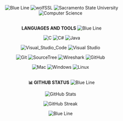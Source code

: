 <div align="center">
  
<b>&nbsp;</b>
<img src="https://via.placeholder.com/1000x2/1E90FF/1E90FF?text=" alt="Blue Line">
![wolfSSL](https://img.shields.io/badge/wolfSSL-black?style=for-the-badge&logo=wolfssl&logoColor=00BFFF)
![Sacramento State University](https://img.shields.io/badge/Sacramento_State_University-black?style=for-the-badge&logo=graduation-cap&logoColor=00BFFF)
![Computer Science](https://img.shields.io/badge/Computer_Science-black?style=for-the-badge&logo=computer&logoColor=00BFFF)
<br />
<br />

<b>&nbsp; LANGUAGES AND TOOLS</b>
<img src="https://via.placeholder.com/1000x2/1E90FF/1E90FF?text=" alt="Blue Line">

&nbsp;
![C](https://img.shields.io/badge/C-black?style=for-the-badge&logo=c&logoColor=1E90FF)
![C#](https://img.shields.io/badge/C%23-black?style=for-the-badge&logo=c-sharp&logoColor=1E90FF)
![Java](https://img.shields.io/badge/Java-black?style=for-the-badge&logo=java&logoColor=1E90FF)

![Visual_Studio_Code](https://img.shields.io/badge/Visual_Studio_Code-black?style=for-the-badge&logo=visual-studio-code&logoColor=1E90FF)
![Visual Studio](https://img.shields.io/badge/Visual_Studio-black?style=for-the-badge&logo=visual-studio&logoColor=1E90FF)

![Git](https://img.shields.io/badge/Git-black?style=for-the-badge&logo=git&logoColor=1E90FF)
![SourceTree](https://img.shields.io/badge/SourceTree-black?style=for-the-badge&logo=sourcetree&logoColor=1E90FF)
![Wireshark](https://img.shields.io/badge/Wireshark-black?style=for-the-badge&logo=wireshark&logoColor=1E90FF)
![GitHub](https://img.shields.io/badge/GitHub-black?style=for-the-badge&logo=github&logoColor=1E90FF)

![Mac](https://img.shields.io/badge/Mac-black?style=for-the-badge&logo=apple&logoColor=00BFFF)
![Windows](https://img.shields.io/badge/Windows-black?style=for-the-badge&logo=windows&logoColor=00BFFF)
![Linux](https://img.shields.io/badge/Linux-black?style=for-the-badge&logo=linux&logoColor=00BFFF)
<br />
<br />

<b>&nbsp; 📊 GITHUB STATUS</b>
<img src="https://via.placeholder.com/1000x2/1E90FF/1E90FF?text=" alt="Blue Line">

<p align="center">
  <img src="https://github-readme-stats.vercel.app/api?username=aidangarske&include_all_commits=true&show_icons=true&title_color=1E90FF&icon_color=1E90FF&text_color=FFFFFF&bg_color=000000" alt="GitHub Stats" />
</p>

<p align="center">
  <img src="https://github-readme-streak-stats.herokuapp.com/?user=aidangarske&background=000000&stroke=1E90FF&ring=1E90FF&fire=FFFFFF&currStreakNum=FFFFFF&sideNums=FFFFFF&currStreakLabel=FFFFFF&sideLabels=FFFFFF&dates=FFFFFF" alt="GitHub Streak" />
</p>
<img src="https://via.placeholder.com/1000x2/1E90FF/1E90FF?text=" alt="Blue Line">
